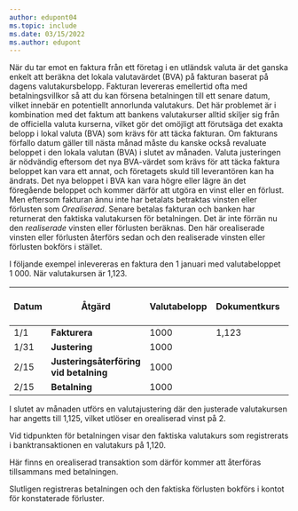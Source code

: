 ```yaml
---
author: edupont04
ms.topic: include
ms.date: 03/15/2022
ms.author: edupont
---
```

När du tar emot en faktura från ett företag i en utländsk valuta är det ganska enkelt att beräkna det lokala valutavärdet (BVA) på fakturan baserat på dagens valutakursbelopp. Fakturan levereras emellertid ofta med betalningsvillkor så att du kan försena betalningen till ett senare datum, vilket innebär en potentiellt annorlunda valutakurs. Det här problemet är i kombination med det faktum att bankens valutakurser alltid skiljer sig från de officiella valuta kurserna, vilket gör det omöjligt att förutsäga det exakta belopp i lokal valuta (BVA) som krävs för att täcka fakturan. Om fakturans förfallo datum gäller till nästa månad måste du kanske också revaluate beloppet i den lokala valutan (BVA) i slutet av månaden. Valuta justeringen är nödvändig eftersom det nya BVA-värdet som krävs för att täcka faktura beloppet kan vara ett annat, och företagets skuld till leverantören kan ha ändrats. Det nya beloppet i BVA kan vara högre eller lägre än det föregående beloppet och kommer därför att utgöra en vinst eller en förlust. Men eftersom fakturan ännu inte har betalats betraktas vinsten eller förlusten som *Orealiserad*. Senare betalas fakturan och banken har returnerat den faktiska valutakursen för betalningen. Det är inte förrän nu den *realiserade* vinsten eller förlusten beräknas. Den här orealiserade vinsten eller förlusten återförs sedan och den realiserade vinsten eller förlusten bokförs i stället.

I följande exempel inlevereras en faktura den 1 januari med valutabeloppet 1 000. När valutakursen är 1,123.

|Datum|Åtgärd|Valutabelopp|Dokumentkurs|BVA-belopp på dokument|Justeringskurs|Okonstaterat vinstbelopp|Betalningskurs|Konstaterat förlustbelopp|  
|-----|----------|------------|-----------|---------|-----------|-------------|---------|---------|
|1/1|**Fakturera**|1000|1,123|1123|||||
|1/31|**Justering**|1000||1125|1,125|2|||
|2/15|**Justeringsåterföring vid betalning**|1000||||-2|||
|2/15|**Betalning**|1000||1120|||1,120|-3|

I slutet av månaden utförs en valutajustering där den justerade valutakursen har angetts till 1,125, vilket utlöser en orealiserad vinst på 2.

Vid tidpunkten för betalningen visar den faktiska valutakurs som registrerats i banktransaktionen en valutakurs på 1,120.

Här finns en orealiserad transaktion som därför kommer att återföras tillsammans med betalningen.

Slutligen registreras betalningen och den faktiska förlusten bokförs i kontot för konstaterade förluster.
